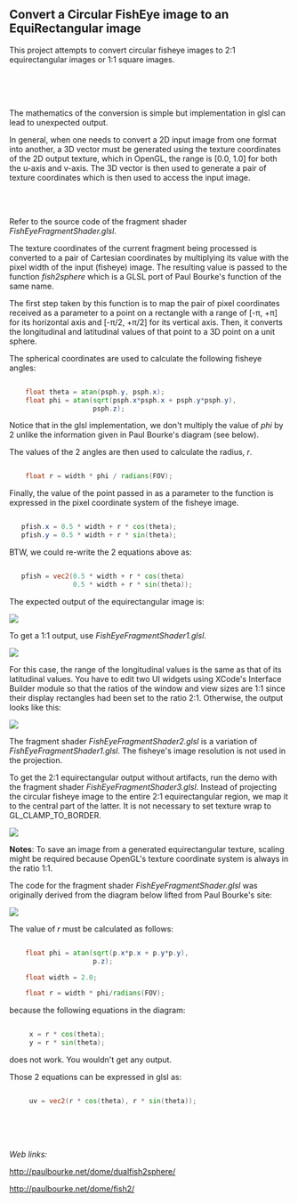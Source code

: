 ## Convert a Circular FishEye image to an EquiRectangular image


This project attempts to convert circular fisheye images to 2:1 equirectangular images or 1:1 square images.

<br />
<br />
<br />

The mathematics of the conversion is simple but implementation in glsl can lead to unexpected output.

In general, when one needs to convert a 2D input image from one format into another, a 3D vector must be generated using the texture coordinates of the 2D output texture, which in OpenGL, the range is [0.0, 1.0] for both the u-axis and v-axis. The 3D vector is then used to generate a pair of texture coordinates which is then used to access the input image.

<br />
<br />

Refer to the source code of the fragment shader *FishEyeFragmentShader.glsl*.

The texture coordinates of the current fragment being processed is converted to a pair of Cartesian coordinates by multiplying its value with the pixel width of the input (fisheye) image. The resulting value is passed to the function *fish2sphere*  which is a GLSL port of Paul Bourke's function of the same name.

The first step taken by this function is to map the pair of pixel coordinates received as a parameter to a point on a rectangle with a range of [-π, +π] for its horizontal axis and  [-π/2, +π/2] for its vertical axis. Then, it converts the longitudinal and latitudinal values of that point to a 3D point on a unit sphere.

The spherical coordinates are used to calculate the following fisheye angles:

```glsl

    float theta = atan(psph.y, psph.x);
    float phi = atan(sqrt(psph.x*psph.x + psph.y*psph.y),
                     psph.z);

```


Notice that in the glsl implementation, we don't multiply the value of *phi* by 2 unlike the information given in Paul Bourke's diagram (see below).

The values of the 2 angles are then used to calculate the radius, *r*.

```glsl

    float r = width * phi / radians(FOV);

```



Finally, the value of the point passed in as a parameter to the function is expressed in the pixel coordinate system of the fisheye image.

 ```glsl

    pfish.x = 0.5 * width + r * cos(theta);
    pfish.y = 0.5 * width + r * sin(theta);

```

BTW, we could re-write the 2 equations above as:


 ```glsl
 
    pfish = vec2(0.5 * width + r * cos(theta)
                 0.5 * width + r * sin(theta));


```


The expected output of the equirectangular image is:

![](ExpectedOutput.png)


To get a 1:1 output, use *FishEyeFragmentShader1.glsl*. 


![](ExpectedOutput1.png)


For this case, the range of the longitudinal values is the same as that of its latitudinal values. You have to edit two UI widgets using XCode's Interface Builder module so that the ratios of the window and view sizes are 1:1 since their display rectangles had been set to the ratio 2:1. Otherwise, the output looks like this:


![](ExpectedOutput2.png)

The fragment shader *FishEyeFragmentShader2.glsl* is a variation of *FishEyeFragmentShader1.glsl*. The fisheye's image resolution is not used in the projection.


To get the 2:1 equirectangular output without artifacts, run the demo with the fragment shader *FishEyeFragmentShader3.glsl*.  Instead of projecting the circular fisheye image to the entire 2:1 equirectangular region, we map it to the central part of the latter.  It is not necessary to set texture wrap to GL_CLAMP_TO_BORDER.


![](ExpectedOutput3.png)


**Notes**: To save an image from a generated equirectangular texture, scaling might be required because OpenGL's texture coordinate system is always in the ratio 1:1.


The code for the fragment shader *FishEyeFragmentShader.glsl* was originally derived from the diagram below lifted from Paul Bourke's site:


![](diagram_s.png)



The value of *r* must be calculated as follows:

```glsl

    float phi = atan(sqrt(p.x*p.x + p.y*p.y),
                     p.z);

    float width = 2.0;

    float r = width * phi/radians(FOV);


```


because the following equations in the diagram:


```glsl

     x = r * cos(theta);
     y = r * sin(theta);


```

does not work. You wouldn't get any output.

Those 2 equations can be expressed in glsl as:

```glsl

     uv = vec2(r * cos(theta), r * sin(theta));

```

<br />
<br />
<br />

*Web links:*

http://paulbourke.net/dome/dualfish2sphere/

http://paulbourke.net/dome/fish2/


 
